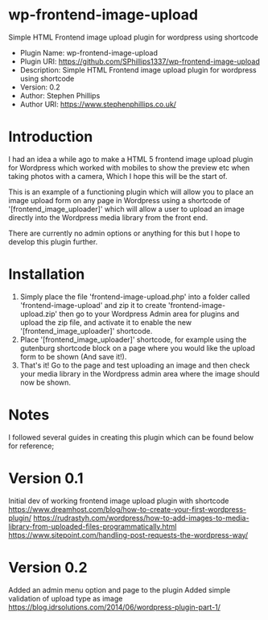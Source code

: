 # wp-frontend-image-upload
Simple HTML Frontend image upload plugin for wordpress using shortcode

* Plugin Name: wp-frontend-image-upload
* Plugin URI: https://github.com/SPhillips1337/wp-frontend-image-upload
* Description: Simple HTML Frontend image upload plugin for wordpress using shortcode
* Version: 0.2
* Author: Stephen Phillips
* Author URI: https://www.stephenphillips.co.uk/

Introduction
============
I had an idea a while ago to make a HTML 5 frontend image upload plugin for Wordpress which worked with mobiles to show the preview etc when taking photos with a camera, Which I hope this will be the start of.

This is an example of a functioning plugin which will allow you to place an image upload form on any page in Wordpress using a shortcode of '[frontend_image_uploader]' which will allow a user to upload an image directly into the Wordpress media library from the front end.

There are currently no admin options or anything for this but I hope to develop this plugin further.

Installation
============
1. Simply place the file 'frontend-image-upload.php' into a folder called 'frontend-image-upload' and zip it to create 'frontend-image-upload.zip' then go to your Wordpress Admin area for plugins and upload the zip file, and activate it to enable the new '[frontend_image_uploader]' shortcode.
2. Place '[frontend_image_uploader]' shortcode, for example using the gutenburg shortcode block on a page where you would like the upload form to be shown (And save it!).
3. That's it! Go to the page and test uploading an image and then check your media library in the Wordpress admin area where the image should now be shown.

Notes
=====
I followed several guides in creating this plugin which can be found below for reference;

Version 0.1
===========
Initial dev of working frontend image upload plugin with shortcode
https://www.dreamhost.com/blog/how-to-create-your-first-wordpress-plugin/
https://rudrastyh.com/wordpress/how-to-add-images-to-media-library-from-uploaded-files-programmatically.html
https://www.sitepoint.com/handling-post-requests-the-wordpress-way/

Version 0.2
===========
Added an admin menu option and page to the plugin
Added simple validation of upload type as image
https://blog.idrsolutions.com/2014/06/wordpress-plugin-part-1/